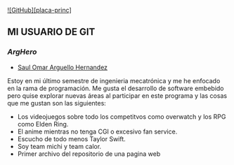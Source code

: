 [![GitHub][placa-princ]](https://github.com/)
## MI USUARIO DE GIT
### _ArgHero_
- [Saul Omar Arguello Hernandez]

Estoy en mi último semestre de ingenieria mecatrónica y me he enfocado en la rama de 
programación. Me gusta el desarrollo de software embebido pero quise explorar nuevas 
áreas al participar en este programa y las cosas que me gustan son las siguientes:
- Los videojuegos sobre todo los competitvos como overwatch y los RPG como Elden Ring.
- El anime mientras no tenga CGI o excesivo fan service.
- Escucho de todo menos Taylor Swift.
- Soy team michi y team calor.
- Primer archivo del repositorio de una pagina web

[Saul Omar Arguello Hernandez]: <https://github.com/ArgHero>